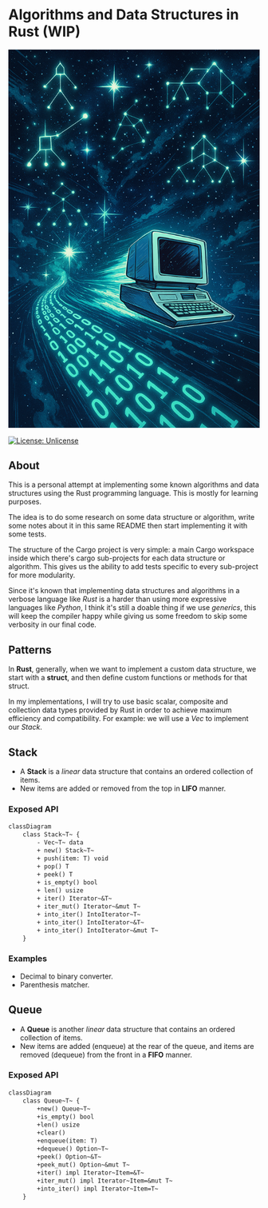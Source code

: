 # Algorithms and Data Structures in Rust (WIP)

<div align="center">
  <img src="assets/image.png" alt="Algorithms and Data Structures in Rust" width="600">
</div>

[![License: Unlicense](https://img.shields.io/badge/license-Unlicense-blue.svg)](http://unlicense.org/)

## About
This is a personal attempt at implementing some known algorithms and data structures using the Rust programming language. This is mostly for learning purposes.

The idea is to do some research on some data structure or algorithm, write some notes about it in this same README then start implementing it with some tests.

The structure of the Cargo project is very simple: a main Cargo workspace inside which there's cargo sub-projects for each data structure or algorithm. This gives us the ability to add tests specific to every sub-project for more modularity.

Since it's known that implementing data structures and algorithms in a verbose language like *Rust* is a harder than using more expressive languages like *Python*, I think it's still a doable thing if we use *generics*, this will keep the compiler happy while giving us some freedom to skip some verbosity in our final code.

## Patterns
In **Rust**, generally, when we want to implement a custom data structure, we start with a **struct**, and then define custom functions or methods for that struct.

In my implementations, I will try to use basic scalar, composite and collection data types provided by Rust in order to achieve maximum efficiency and compatibility. For example: we will use a *Vec* to implement our *Stack*. 

## Stack
- A **Stack** is a *linear* data structure that contains an ordered collection of items.
- New items are added or removed from the top in **LIFO** manner.

### Exposed API

```mermaid
classDiagram
    class Stack~T~ {
        - Vec~T~ data
        + new() Stack~T~
        + push(item: T) void
        + pop() T
        + peek() T
        + is_empty() bool
        + len() usize
        + iter() Iterator~&T~
        + iter_mut() Iterator~&mut T~
        + into_iter() IntoIterator~T~
        + into_iter() IntoIterator~&T~
        + into_iter() IntoIterator~&mut T~
    }
```
### Examples
- Decimal to binary converter.
- Parenthesis matcher.

## Queue
- A **Queue** is another *linear* data structure that contains an ordered collection of items.
- New items are added (enqueue) at the rear of the queue, and items are removed (dequeue) from the front in a **FIFO** manner.

### Exposed API

```mermaid
classDiagram
    class Queue~T~ {
        +new() Queue~T~
        +is_empty() bool
        +len() usize
        +clear()
        +enqueue(item: T)
        +dequeue() Option~T~
        +peek() Option~&T~
        +peek_mut() Option~&mut T~
        +iter() impl Iterator~Item=&T~
        +iter_mut() impl Iterator~Item=&mut T~
        +into_iter() impl Iterator~Item=T~
    }
```

